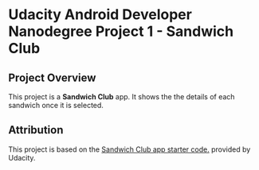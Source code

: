 # Udacity Android Developer Nanodegree Project 1 - Sandwich Club 

## Project Overview
This project is a **Sandwich Club** app.  It shows the
the details of each sandwich once it is selected.

## Attribution
This project is based on the [Sandwich Club app starter code.](https://github.com/udacity/sandwich-club-starter-code)
provided by Udacity.
